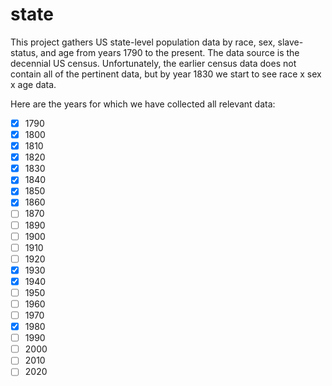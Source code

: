 # state
This project gathers US state-level population data by race, sex, slave-status, and age from years 1790 to the present. The data source is the decennial US census.
Unfortunately, the earlier census data does not contain all of the pertinent data, but by year 1830 we start to see race x sex x age data.

Here are the years for which we have collected all relevant data:

- [x] 1790
- [x] 1800
- [x] 1810
- [x] 1820
- [x] 1830
- [x] 1840
- [x] 1850
- [x] 1860
- [ ] 1870
- [ ] 1890
- [ ] 1900
- [ ] 1910
- [ ] 1920
- [x] 1930
- [x] 1940
- [ ] 1950
- [ ] 1960
- [ ] 1970
- [x] 1980
- [ ] 1990
- [ ] 2000
- [ ] 2010
- [ ] 2020
